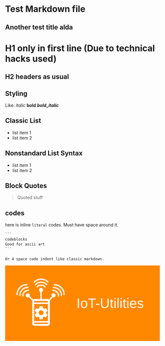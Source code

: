 # Test Markdown file
## Another test title alda

# H1 only in first line (Due to technical hacks used)

## H2 headers as usual

## Styling
Like: *italic* **bold** ***bold_italic***

## Classic List
 - list item 1
 - list item 2

## Nonstandard List Syntax
- list item 1
- list item 2

## Block Quotes
> Quoted stuff

## codes
here is inline `literal` codes. Must have space around it.

    ```
    codeblocks
    Good for ascii art
    ```

    Or 4 space code indent like classic markdown.

![This is an image](https://github.com/FluegelsApps/iot-utilities/blob/documentation-dev/docs/pictures/PlayStoreBanner.svg)
